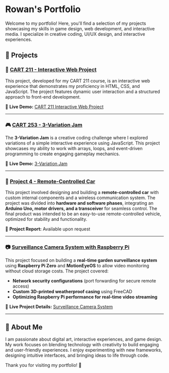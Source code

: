 # Rowan's Portfolio

Welcome to my portfolio! Here, you'll find a selection of my projects showcasing my skills in game design, web development, and interactive media. I specialize in creative coding, UI/UX design, and interactive experiences.

## 🚀 Projects

### 🎨 [CART 211 - Interactive Web Project](https://hybrid.concordia.ca/ro_nasse/CART-211/Code/index.html)
This project, developed for my CART 211 course, is an interactive web experience that demonstrates my proficiency in HTML, CSS, and JavaScript. The project features dynamic user interaction and a structured approach to front-end development.

🔗 **Live Demo:** [CART 211 Interactive Web Project](https://hybrid.concordia.ca/ro_nasse/CART-211/Code/index.html)

---

### 🎮 [CART 253 - 3-Variation Jam](https://naw-r.github.io/CART-253/Projects/3-Variation-Jam/)
The **3-Variation Jam** is a creative coding challenge where I explored variations of a simple interactive experience using JavaScript. This project showcases my ability to work with arrays, loops, and event-driven programming to create engaging gameplay mechanics.

🔗 **Live Demo:** [3-Variation Jam](https://naw-r.github.io/CART-253/Projects/3-Variation-Jam/)

---

### 🚗 [Project 4 - Remote-Controlled Car](#)
This project involved designing and building a **remote-controlled car** with custom internal components and a wireless communication system. The project was divided into **hardware and software phases**, integrating an **Arduino Uno, motor drivers, and a transceiver** for seamless control. The final product was intended to be an easy-to-use remote-controlled vehicle, optimized for stability and functionality.

📄 **Project Report:** Available upon request

---

### 📷 [Surveillance Camera System with Raspberry Pi](https://sway.cloud.microsoft/Y2y4psNV2fouvcpk?ref=Link&loc=mysways)
This project focused on building a **real-time garden surveillance system** using **Raspberry Pi Zero** and **MotionEyeOS** to allow video monitoring without cloud storage costs. The project covered:
- **Network security configurations** (port forwarding for secure remote access)
- **Custom 3D-printed weatherproof casing** using FreeCAD
- **Optimizing Raspberry Pi performance for real-time video streaming**

🔗 **Live Project Details:** [Surveillance Camera System](https://sway.cloud.microsoft/Y2y4psNV2fouvcpk?ref=Link&loc=mysways)

---

## 📌 About Me
I am passionate about digital art, interactive experiences, and game design. My work focuses on blending technology with creativity to build engaging and user-friendly experiences. I enjoy experimenting with new frameworks, designing intuitive interfaces, and bringing ideas to life through code.


Thank you for visiting my portfolio! 🚀

